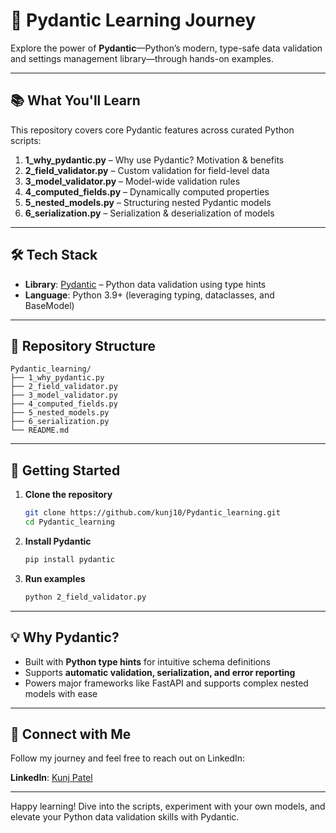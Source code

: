 # 🐍 Pydantic Learning Journey

Explore the power of **Pydantic**—Python’s modern, type-safe data validation and settings management library—through hands-on examples.

---

## 📚 What You'll Learn

This repository covers core Pydantic features across curated Python scripts:

1. **1\_why\_pydantic.py** – Why use Pydantic? Motivation & benefits
2. **2\_field\_validator.py** – Custom validation for field-level data
3. **3\_model\_validator.py** – Model-wide validation rules
4. **4\_computed\_fields.py** – Dynamically computed properties
5. **5\_nested\_models.py** – Structuring nested Pydantic models
6. **6\_serialization.py** – Serialization & deserialization of models

---

## 🛠 Tech Stack

* **Library**: [Pydantic](https://docs.pydantic.dev/latest/) – Python data validation using type hints
* **Language**: Python 3.9+ (leveraging typing, dataclasses, and BaseModel)

---

## 📂 Repository Structure

```
Pydantic_learning/
├── 1_why_pydantic.py
├── 2_field_validator.py
├── 3_model_validator.py
├── 4_computed_fields.py
├── 5_nested_models.py
├── 6_serialization.py
└── README.md
```

---

## 🚀 Getting Started

1. **Clone the repository**

   ```bash
   git clone https://github.com/kunj10/Pydantic_learning.git
   cd Pydantic_learning
   ```

2. **Install Pydantic**

   ```bash
   pip install pydantic
   ```

3. **Run examples**

   ```bash
   python 2_field_validator.py
   ```

---

## 💡 Why Pydantic?

* Built with **Python type hints** for intuitive schema definitions
* Supports **automatic validation, serialization, and error reporting**
* Powers major frameworks like FastAPI and supports complex nested models with ease

---

## 🤝 Connect with Me

Follow my journey and feel free to reach out on LinkedIn:

**LinkedIn**: [Kunj Patel](https://www.linkedin.com/in/kunjpatel101/)

---

Happy learning! Dive into the scripts, experiment with your own models, and elevate your Python data validation skills with Pydantic.
